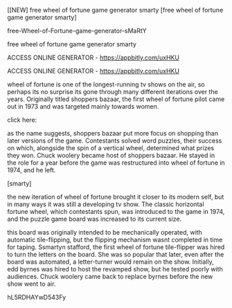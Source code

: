 [[NEW] free wheel of fortune game generator smarty [free wheel of fortune game generator smarty]

free-Wheel-of-Fortune-game-generator-sMaRtY

free wheel of fortune game generator smarty

ACCESS ONLINE GENERATOR - https://appbitly.com/uxHKU

ACCESS ONLINE GENERATOR - https://appbitly.com/uxHKU

wheel of fortune is one of the longest-running tv shows on the air, so perhaps its no surprise its gone through many different iterations over the years. Originally titled shoppers bazaar, the first wheel of fortune pilot came out in 1973 and was targeted mainly towards women.

click here:

as the name suggests, shoppers bazaar put more focus on shopping than later versions of the game. Contestants solved word puzzles, their success on which, alongside the spin of a vertical wheel, determined what prizes they won. Chuck woolery became host of shoppers bazaar. He stayed in the role for a year before the game was restructured into wheel of fortune in 1974, and he left.

[smarty]

the new iteration of wheel of fortune brought it closer to its modern self, but in many ways it was still a developing tv show. The classic horizontal fortune wheel, which contestants spun, was introduced to the game in 1974, and the puzzle game board was increased to its current size.

this board was originally intended to be mechanically operated, with automatic tile-flipping, but the flipping mechanism wasnt completed in time for taping. Ssmartyn stafford, the first wheel of fortune tile-flipper was hired to turn the letters on the board. She was so popular that later, even after the board was automated, a letter-turner would remain on the show. Initially, edd byrnes was hired to host the revamped show, but he tested poorly with audiences. Chuck woolery came back to replace byrnes before the new show went to air.

hL5RDHAYwD543Fy

